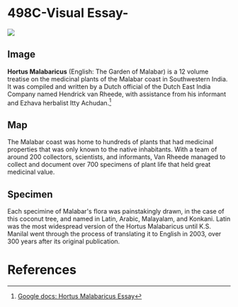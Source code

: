 # 498C-Visual Essay-
<a href="https://juncture-digital.org"><img src="https://juncture-digital.org/images/ve-button.png"></a>

<param ve-config 
       title="Hortus Malabaricus"
       author="Walter Klyshevich"
       banner="https://i.pinimg.com/736x/52/91/68/5291687814b1cf7fd3b64146d4a6fd6c--missouri-botanical-garden-botanical-gardens.jpg" 
       layout="vertical">

<!-- Entities discussed throughout the essay are typically defined before the essay text and
     are thus available in all text.  Entity identifiers (QIDs) can be found in either
     Wikipedia or Wikidata (https://www.wikidata.org)> -->
<param ve-entity eid="Q185372"> <!-- Hortus Malabaricus -->
<param ve-entity eid="Q41264"> <!-- Hendrick van Rheede -->
<param ve-entity eid="Q221092"> <!-- Malabar -->
<param ve-entity eid="Q36600"> <!-- India -->


## Image

__Hortus Malabaricus__ (English: The Garden of Malabar) is a 12 volume treatise on the medicinal plants of the Malabar coast in Southwestern India. It was compiled and written by a Dutch official of the Dutch East India Company named Hendrick van Rheede, with assistance from his informant and Ezhava herbalist Itty Achudan.[^1]
<param ve-image 
       label="Hortus Malabaricus" 
       description="Treatise by Hendrick van Rheede" 
       license="public domain" 
       url="https://upload.wikimedia.org/wikipedia/commons/2/20/HortusMalabaricus.jpg?1639621879863">

## Map

The Malabar coast was home to hundreds of plants that had medicinal properties that was only known to the native inhabitants. With a team of around 200 collectors, scientists, and informants, Van Rheede managed to collect and document over 700 specimens of plant life that held great medicinal value.
<param ve-map center="9.1526° N, 76.7398°" zoom="11" prefer-geojson>

## Specimen

Each specimine of Malabar's flora was painstakingly drawn, in the case of this coconut tree, and named in Latin, Arabic, Malayalam, and Konkani. Latin was the most widespread version of the Hortus Malabaricus until K.S. Manilal went through the process of translating it to English in 2003, over 300 years after its original publication.
<param ve-image 
       url="https://cdn.thewire.in/wp-content/uploads/2018/09/30115622/Coconut-illustration-Hortus_Malabaricus_Volume_1.pdf-1024x809.jpg">

# References

[^1]: [Google docs: Hortus Malabaricus Essay](https://docs.google.com/document/d/1VTpmDMW8Hvei0ZNEnyDvzMCgd41FlTlPRFq6QLcqOd0/edit)

